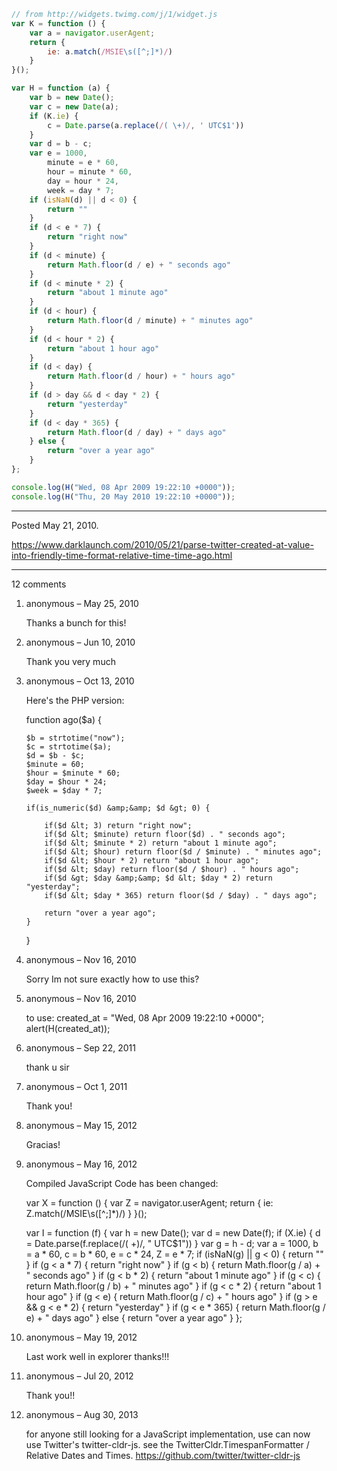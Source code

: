 ```js
// from http://widgets.twimg.com/j/1/widget.js
var K = function () {
	var a = navigator.userAgent;
	return {
		ie: a.match(/MSIE\s([^;]*)/)
	}
}();

var H = function (a) {
	var b = new Date();
	var c = new Date(a);
	if (K.ie) {
		c = Date.parse(a.replace(/( \+)/, ' UTC$1'))
	}
	var d = b - c;
	var e = 1000,
		minute = e * 60,
		hour = minute * 60,
		day = hour * 24,
		week = day * 7;
	if (isNaN(d) || d < 0) {
		return ""
	}
	if (d < e * 7) {
		return "right now"
	}
	if (d < minute) {
		return Math.floor(d / e) + " seconds ago"
	}
	if (d < minute * 2) {
		return "about 1 minute ago"
	}
	if (d < hour) {
		return Math.floor(d / minute) + " minutes ago"
	}
	if (d < hour * 2) {
		return "about 1 hour ago"
	}
	if (d < day) {
		return Math.floor(d / hour) + " hours ago"
	}
	if (d > day && d < day * 2) {
		return "yesterday"
	}
	if (d < day * 365) {
		return Math.floor(d / day) + " days ago"
	} else {
		return "over a year ago"
	}
};

console.log(H("Wed, 08 Apr 2009 19:22:10 +0000"));
console.log(H("Thu, 20 May 2010 19:22:10 +0000"));
```

---

Posted May 21, 2010.

https://www.darklaunch.com/2010/05/21/parse-twitter-created-at-value-into-friendly-time-format-relative-time-time-ago.html

---

12 comments

<ol><li><div>

anonymous &ndash; May 25, 2010<div>

Thanks a bunch for this!

</div></div></li><li><div>

anonymous &ndash; Jun 10, 2010<div>

Thank you very much

</div></div></li><li><div>

anonymous &ndash; Oct 13, 2010<div>

Here's the PHP version:

function ago($a) {
        
    $b = strtotime("now"); 
    $c = strtotime($a);
    $d = $b - $c;
    $minute = 60;
    $hour = $minute * 60;
    $day = $hour * 24;
    $week = $day * 7;
        
    if(is_numeric($d) &amp;&amp; $d &gt; 0) {
        
        if($d &lt; 3) return "right now";
        if($d &lt; $minute) return floor($d) . " seconds ago";
        if($d &lt; $minute * 2) return "about 1 minute ago";
        if($d &lt; $hour) return floor($d / $minute) . " minutes ago";
        if($d &lt; $hour * 2) return "about 1 hour ago";
        if($d &lt; $day) return floor($d / $hour) . " hours ago";
        if($d &gt; $day &amp;&amp; $d &lt; $day * 2) return "yesterday";
        if($d &lt; $day * 365) return floor($d / $day) . " days ago";
        
        return "over a year ago";
    }
}

</div></div></li><li><div>

anonymous &ndash; Nov 16, 2010<div>

Sorry Im not sure exactly how to use this?

</div></div></li><li><div>

anonymous &ndash; Nov 16, 2010<div>

to use:
created_at = "Wed, 08 Apr 2009 19:22:10 +0000";
alert(H(created_at));

</div></div></li><li><div>

anonymous &ndash; Sep 22, 2011<div>

thank u sir

</div></div></li><li><div>

anonymous &ndash; Oct 1, 2011<div>

Thank you!

</div></div></li><li><div>

anonymous &ndash; May 15, 2012<div>

Gracias!

</div></div></li><li><div>

anonymous &ndash; May 16, 2012<div>

Compiled JavaScript Code has been changed:

var X = function () {
    var Z = navigator.userAgent;
    return {
        ie: Z.match(/MSIE\s([^;]*)/)
    }
}();

var I = function (f) {
    var h = new Date();
    var d = new Date(f);
    if (X.ie) {
        d = Date.parse(f.replace(/( \+)/, " UTC$1"))
    }
    var g = h - d;
    var a = 1000,
        b = a * 60,
        c = b * 60,
        e = c * 24,
        Z = e * 7;
    if (isNaN(g) || g &lt; 0) {
        return ""
    }
    if (g &lt; a * 7) {
        return "right now"
    }
    if (g &lt; b) {
        return Math.floor(g / a) + " seconds ago"
    }
    if (g &lt; b * 2) {
        return "about 1 minute ago"
    }
    if (g &lt; c) {
        return Math.floor(g / b) + " minutes ago"
    }
    if (g &lt; c * 2) {
        return "about 1 hour ago"
    }
    if (g &lt; e) {
        return Math.floor(g / c) + " hours ago"
    }
    if (g &gt; e &amp;&amp; g &lt; e * 2) {
        return "yesterday"
    }
    if (g &lt; e * 365) {
        return Math.floor(g / e) + " days ago"
    } else {
        return "over a year ago"
    }
};

</div></div></li><li><div>

anonymous &ndash; May 19, 2012<div>

Last work well in explorer thanks!!!

</div></div></li><li><div>

anonymous &ndash; Jul 20, 2012<div>

Thank you!!

</div></div></li><li><div>

anonymous &ndash; Aug 30, 2013<div>

for anyone still looking for a JavaScript implementation, use can now use Twitter's twitter-cldr-js.
see the TwitterCldr.TimespanFormatter / Relative Dates and Times.
<a href="https://github.com/twitter/twitter-cldr-js">https://github.com/twitter/twitter-cldr-js</a>

</div></div></li></ol>